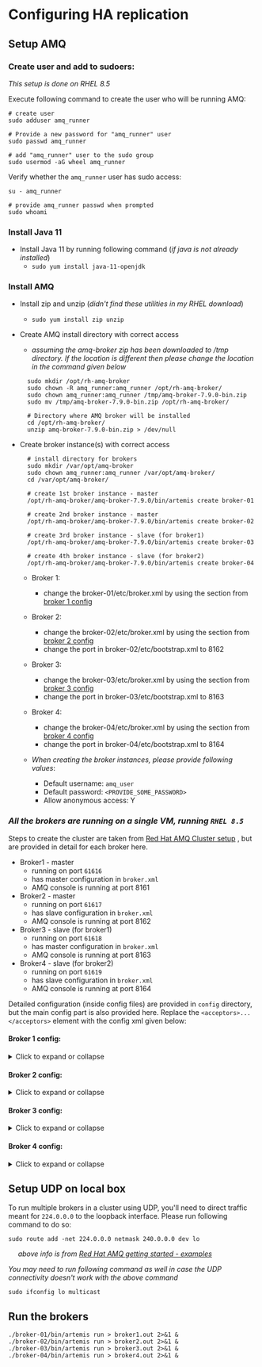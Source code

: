 # Configuring HA replication

## Setup AMQ
### Create user and add to sudoers:
_This setup is done on RHEL 8.5_ 

Execute following command to create the user who will be running AMQ:

```shell
# create user
sudo adduser amq_runner

# Provide a new password for "amq_runner" user
sudo passwd amq_runner

# add "amq_runner" user to the sudo group
sudo usermod -aG wheel amq_runner
```

Verify whether the `amq_runner` user has sudo access:

```shell
su - amq_runner

# provide amq_runner passwd when prompted
sudo whoami
```

### Install Java 11
* Install Java 11 by running following command (_if java is not already installed_)
  * `sudo yum install java-11-openjdk`

### Install AMQ
* Install zip and unzip (_didn't find these utilities in my RHEL download_)
  * `sudo yum install zip unzip`

* Create AMQ install directory with correct access
  * _assuming the amq-broker zip has been downloaded to /tmp directory. If the location is different then please
    change the location in the command given below_
  ```shell
    sudo mkdir /opt/rh-amq-broker
    sudo chown -R amq_runner:amq_runner /opt/rh-amq-broker/
    sudo chown amq_runner:amq_runner /tmp/amq-broker-7.9.0-bin.zip
    sudo mv /tmp/amq-broker-7.9.0-bin.zip /opt/rh-amq-broker/

    # Directory where AMQ broker will be installed
    cd /opt/rh-amq-broker/
    unzip amq-broker-7.9.0-bin.zip > /dev/null
  ```

* Create broker instance(s) with correct access
  ```shell
    # install directory for brokers
    sudo mkdir /var/opt/amq-broker
    sudo chown amq_runner:amq_runner /var/opt/amq-broker/
    cd /var/opt/amq-broker/

    # create 1st broker instance - master 
    /opt/rh-amq-broker/amq-broker-7.9.0/bin/artemis create broker-01

    # create 2nd broker instance - master
    /opt/rh-amq-broker/amq-broker-7.9.0/bin/artemis create broker-02

    # create 3rd broker instance - slave (for broker1) 
    /opt/rh-amq-broker/amq-broker-7.9.0/bin/artemis create broker-03

    # create 4th broker instance - slave (for broker2)
    /opt/rh-amq-broker/amq-broker-7.9.0/bin/artemis create broker-04
  ```
  * Broker 1:
    * change the broker-01/etc/broker.xml by using the section from [broker 1 config](#broker-1-config)  
  * Broker 2:
    * change the broker-02/etc/broker.xml by using the section from [broker 2 config](#broker-2-config)
    * change the port in broker-02/etc/bootstrap.xml to 8162  
  * Broker 3:
    * change the broker-03/etc/broker.xml by using the section from [broker 3 config](#broker-3-config)
    * change the port in broker-03/etc/bootstrap.xml to 8163  
  * Broker 4:
    * change the broker-04/etc/broker.xml by using the section from [broker 4 config](#broker-4-config)
    * change the port in broker-04/etc/bootstrap.xml to 8164  

  * _When creating the broker instances, please provide following values_:
    * Default username: `amq_user`
    * Default password: `<PROVIDE_SOME_PASSWORD>`
    * Allow anonymous access: Y



### _All the brokers are running on a single VM, running `RHEL 8.5`_

Steps to create the cluster are taken
from [Red Hat AMQ Cluster setup](https://access.redhat.com/documentation/en-us/red_hat_amq/2021.q3/html-single/configuring_amq_broker/index#setting-up-broker-cluster-configuring)
, but are provided in detail for each broker here.

* Broker1 - master
    * running on port `61616`
    * has master configuration in `broker.xml`
    * AMQ console is running at port 8161
* Broker2 - master
    * running on port `61617`
    * has slave configuration in `broker.xml`
    * AMQ console is running at port 8162
* Broker3 - slave (for broker1)
    * running on port `61618`
    * has master configuration in `broker.xml`
    * AMQ console is running at port 8163
* Broker4 - slave (for broker2)
    * running on port `61619`
    * has slave configuration in `broker.xml`
    * AMQ console is running at port 8164

Detailed configuration (inside config files) are provided in `config` directory, but the
main config part is also provided here. Replace the `<acceptors>...</acceptors>` element
with the config xml given below:

#### Broker 1 config:

<details>
  <summary>Click to expand or collapse</summary>

```xml
    <ha-policy>
      <replication>
        <master>
          <!--we need this for auto failback-->
          <check-for-live-server>true</check-for-live-server>
          <group-name>demo</group-name>
        </master>
      </replication>
    </ha-policy>
    
    <connectors>
      <connector name="artemis-connector">tcp://localhost:61616</connector>
    </connectors>
    
    <acceptors>
      <acceptor name="artemis-acceptor">tcp://0.0.0.0:61616</acceptor>
    </acceptors>
    
    <cluster-user>some_cluster_user</cluster-user>
    <cluster-password>some_amq_cluster_password</cluster-password>

    <broadcast-groups>
      <broadcast-group name="test-broadcast-grp">
        <local-bind-port>-1</local-bind-port>
        <group-address>231.7.7.7</group-address>
        <group-port>9876</group-port>
        <broadcast-period>5000</broadcast-period>
        <connector-ref>artemis-connector</connector-ref>
      </broadcast-group>
    </broadcast-groups>
    
    <discovery-groups>
      <discovery-group name="test-discovery-grp">
        <group-address>231.7.7.7</group-address>
        <group-port>9876</group-port>
        <refresh-timeout>10000</refresh-timeout>
      </discovery-group>
    </discovery-groups>
    
    <cluster-connections>
      <cluster-connection name="test-cluster">
        <connector-ref>artemis-connector</connector-ref>
        <discovery-group-ref discovery-group-name="test-discovery-grp"/>
      </cluster-connection>
    </cluster-connections>
```

</details>

#### Broker 2 config:

<details>
  <summary>Click to expand or collapse</summary>

```xml
     <ha-policy>
        <replication>
            <master>
                <!--we need this for auto failback-->
                <check-for-live-server>true</check-for-live-server>
                <group-name>demo</group-name>
            </master>
        </replication>
      </ha-policy>

      <connectors>
        <connector name="artemis-connector">tcp://localhost:61617</connector>
      </connectors>

      <acceptors>
         <acceptor name="artemis-acceptor">tcp://0.0.0.0:61617</acceptor>
      </acceptors>

      <cluster-user>some_cluster_user</cluster-user>
      <cluster-password>some_amq_cluster_password</cluster-password>

      <broadcast-groups>
        <broadcast-group name="test-broadcast-grp">
            <local-bind-port>-1</local-bind-port>
            <group-address>231.7.7.7</group-address>
            <group-port>9876</group-port>
            <broadcast-period>5000</broadcast-period>
            <connector-ref>artemis-connector</connector-ref>
        </broadcast-group>
      </broadcast-groups>

      <discovery-groups>
        <discovery-group name="test-discovery-grp">
            <group-address>231.7.7.7</group-address>
            <group-port>9876</group-port>
            <refresh-timeout>10000</refresh-timeout>
        </discovery-group>
      </discovery-groups>

      <cluster-connections>
        <cluster-connection name="test-cluster">
            <connector-ref>artemis-connector</connector-ref>
            <discovery-group-ref discovery-group-name="test-discovery-grp"/>
        </cluster-connection>
      </cluster-connections>
```

</details>

#### Broker 3 config:

<details>
  <summary>Click to expand or collapse</summary>

```xml
    <ha-policy>
      <replication>
        <slave>
          <!--we need this for auto failback-->
          <allow-failback>true</allow-failback>
          <group-name>demo</group-name>
        </slave>
      </replication>
    </ha-policy>

    <connectors>
      <connector name="artemis-connector">tcp://localhost:61618</connector>
      <connector name="artemis-live-connector">tcp://localhost:61616</connector>
    </connectors>

    <acceptors>
        <acceptor name="artemis-acceptor">tcp://0.0.0.0:61618</acceptor>
    </acceptors>
    
    <cluster-user>some_cluster_user</cluster-user>
    <cluster-password>some_amq_cluster_password</cluster-password>

    <broadcast-groups>
      <broadcast-group name="test-broadcast-grp">
        <local-bind-port>-1</local-bind-port>
        <group-address>231.7.7.7</group-address>
        <group-port>9876</group-port>
        <broadcast-period>5000</broadcast-period>
        <connector-ref>artemis-connector</connector-ref>
      </broadcast-group>
    </broadcast-groups>

    <discovery-groups>
      <discovery-group name="test-discovery-grp">
        <group-address>231.7.7.7</group-address>
        <group-port>9876</group-port>
        <refresh-timeout>10000</refresh-timeout>
      </discovery-group>
    </discovery-groups>

    <cluster-connections>
      <cluster-connection name="test-cluster">
        <connector-ref>artemis-connector</connector-ref>
        <discovery-group-ref discovery-group-name="test-discovery-grp"/>
      </cluster-connection>
    </cluster-connections>
```

</details>

#### Broker 4 config:

<details>
  <summary>Click to expand or collapse</summary>

```xml
     <ha-policy>
        <replication>
            <slave>
                <!--we need this for auto failback-->
                <allow-failback>true</allow-failback>
                <group-name>demo</group-name>
            </slave>
        </replication>
      </ha-policy>

      <connectors>
        <connector name="artemis-connector">tcp://localhost:61619</connector>
        <connector name="artemis-live-connector">tcp://localhost:61617</connector>
      </connectors>

      <acceptors>
         <acceptor name="artemis-acceptor">tcp://0.0.0.0:61619</acceptor>
      </acceptors>

      <cluster-user>some_cluster_user</cluster-user>
      <cluster-password>some_amq_cluster_password</cluster-password>

      <broadcast-groups>
        <broadcast-group name="test-broadcast-grp">
            <local-bind-port>-1</local-bind-port>
            <group-address>231.7.7.7</group-address>
            <group-port>9876</group-port>
            <broadcast-period>5000</broadcast-period>
            <connector-ref>artemis-connector</connector-ref>
        </broadcast-group>
      </broadcast-groups>

      <discovery-groups>
        <discovery-group name="test-discovery-grp">
            <group-address>231.7.7.7</group-address>
            <group-port>9876</group-port>
            <refresh-timeout>10000</refresh-timeout>
        </discovery-group>
      </discovery-groups>

      <cluster-connections>
        <cluster-connection name="test-cluster">
            <connector-ref>artemis-connector</connector-ref>
            <discovery-group-ref discovery-group-name="test-discovery-grp"/>
        </cluster-connection>
      </cluster-connections>
```

</details>


## Setup UDP on local box
To run multiple brokers in a cluster using UDP, you'll need to direct traffic meant for
`224.0.0.0` to the loopback interface. Please run following command to do so:

`sudo route add -net 224.0.0.0 netmask 240.0.0.0 dev lo`

&nbsp;&nbsp;&nbsp;&nbsp;&nbsp;_above info is from [Red Hat AMQ getting started - examples](https://access.redhat.com/documentation/en-us/red_hat_amq/7.0/html/using_amq_broker/getting_started#examples)_

_You may need to run following command as well in case the UDP connectivity doesn't
work with the above command_

`sudo ifconfig lo multicast`



## Run the brokers
```shell
./broker-01/bin/artemis run > broker1.out 2>&1 &
./broker-02/bin/artemis run > broker2.out 2>&1 &
./broker-03/bin/artemis run > broker3.out 2>&1 &
./broker-04/bin/artemis run > broker4.out 2>&1 &
```

